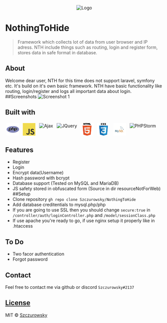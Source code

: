 <p align="center">
  <img 
    src="https://i.imgur.com/BFx57B5.png" 
    width="120px"
    alt="Logo">
</p>

# NothingToHide
> Framework which collects lot of data from user browser and IP adress. NTH include things such as routing, login and register form, stores data in safe format in database.

## About
Welcome dear user, NTH for this time does not support laravel, symfony etc. It's build on it's own basic framework. NTH have basic functionality like routing, login/register and logs all important data about login.
##Screenshots
![Screenshot 1](public/core/img/)
## Built with

<p align="left">
<img src="https://raw.githubusercontent.com/github/explore/80688e429a7d4ef2fca1e82350fe8e3517d3494d/topics/php/php.png" alt="PHP" height="40" style="vertical-align:top; margin:4px">
<img src="https://raw.githubusercontent.com/github/explore/80688e429a7d4ef2fca1e82350fe8e3517d3494d/topics/javascript/javascript.png" alt="Javascript" height="40" style="vertical-align:top; margin:4px">
<img src="https://upload.wikimedia.org/wikipedia/commons/thumb/a/a1/AJAX_logo_by_gengns.svg/1280px-AJAX_logo_by_gengns.svg.png" alt="Ajax" height="40" style="vertical-align:top; margin:4px">
<img src="https://upload.wikimedia.org/wikipedia/commons/f/fd/JQuery-Logo.svg" alt="JQuery" height="40" style="vertical-align:top; margin:4px">
<img src="https://raw.githubusercontent.com/github/explore/80688e429a7d4ef2fca1e82350fe8e3517d3494d/topics/html/html.png" alt="HTML" height="40" style="vertical-align:top; margin:4px">
<img src="https://raw.githubusercontent.com/github/explore/80688e429a7d4ef2fca1e82350fe8e3517d3494d/topics/css/css.png" alt="css" height="40" style="vertical-align:top; margin:4px">
<img src="https://raw.githubusercontent.com/github/explore/80688e429a7d4ef2fca1e82350fe8e3517d3494d/topics/mysql/mysql.png" alt="MySQL" height="40" style="vertical-align:top; margin:4px">
<img src="https://www.anysoft.pl/images/items/4634/phpstorm_big.png" alt="PHPStorm" height="40" style="vertical-align:top; margin:4px">
</p>

## Features
- Register
- Login
- Encrypt data(Username)
- Hash password with bcrypt
- Database support (Tested on MySQL and MariaDB)
- JS safety stored in obfuscated form (Source in dir resourceNotForWeb)
##Setup
- Clone repository `gh repo clone Szczurowsky/NothingToHide`
- Add database creditentials to mysql.php/php
- If you are going to use SSL then you should change `secure:true` in `/controller/auth/loginController.php` and `/model/sessionClass.php`
- If use apache you're ready to go, if use nginx setup it properly like in .htaccess

## To Do
- Two facor authentication
- Forgot password

## Contact
Feel free to contact me via github or discord `Szczurowsky#2137`

## [License](https://github.com/Szczurowsky/NothingToHide/blob/main/LICENSE)

MIT © [Szczurowsky ](https://github.com/iharsh234)
